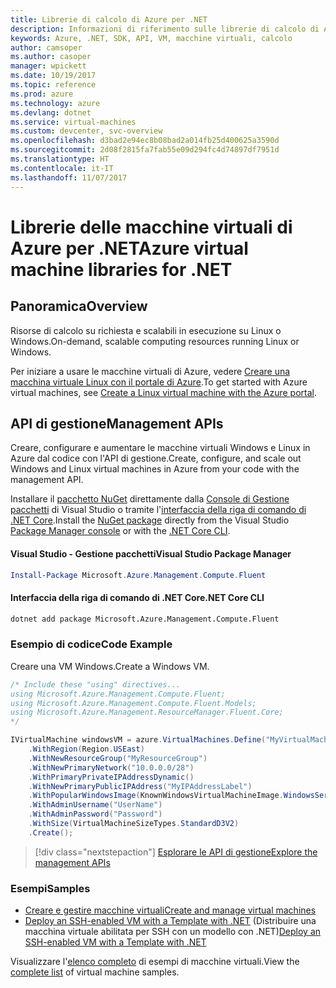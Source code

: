 ```yaml
---
title: Librerie di calcolo di Azure per .NET
description: Informazioni di riferimento sulle librerie di calcolo di Azure per .NET
keywords: Azure, .NET, SDK, API, VM, macchine virtuali, calcolo
author: camsoper
ms.author: casoper
manager: wpickett
ms.date: 10/19/2017
ms.topic: reference
ms.prod: azure
ms.technology: azure
ms.devlang: dotnet
ms.service: virtual-machines
ms.custom: devcenter, svc-overview
ms.openlocfilehash: d3bad2e94ec8b08bad2a014fb25d400625a3590d
ms.sourcegitcommit: 2d08f2815fa7fab55e09d294fc4d74897df7951d
ms.translationtype: HT
ms.contentlocale: it-IT
ms.lasthandoff: 11/07/2017
---
```

# <a name="azure-virtual-machine-libraries-for-net"></a><span data-ttu-id="30a95-104">Librerie delle macchine virtuali di Azure per .NET</span><span class="sxs-lookup"><span data-stu-id="30a95-104">Azure virtual machine libraries for .NET</span></span>

## <a name="overview"></a><span data-ttu-id="30a95-105">Panoramica</span><span class="sxs-lookup"><span data-stu-id="30a95-105">Overview</span></span>

<span data-ttu-id="30a95-106">Risorse di calcolo su richiesta e scalabili in esecuzione su Linux o Windows.</span><span class="sxs-lookup"><span data-stu-id="30a95-106">On-demand, scalable computing resources running Linux or Windows.</span></span>

<span data-ttu-id="30a95-107">Per iniziare a usare le macchine virtuali di Azure, vedere [Creare una macchina virtuale Linux con il portale di Azure](https://review.docs.microsoft.com/en-us/azure/virtual-machines/linux/quick-create-portal).</span><span class="sxs-lookup"><span data-stu-id="30a95-107">To get started with Azure virtual machines, see [Create a Linux virtual machine with the Azure portal](https://review.docs.microsoft.com/en-us/azure/virtual-machines/linux/quick-create-portal).</span></span>

## <a name="management-apis"></a><span data-ttu-id="30a95-108">API di gestione</span><span class="sxs-lookup"><span data-stu-id="30a95-108">Management APIs</span></span>

<span data-ttu-id="30a95-109">Creare, configurare e aumentare le macchine virtuali Windows e Linux in Azure dal codice con l'API di gestione.</span><span class="sxs-lookup"><span data-stu-id="30a95-109">Create, configure, and scale out Windows and Linux virtual machines in Azure from your code with the management API.</span></span>

<span data-ttu-id="30a95-110">Installare il [pacchetto NuGet](https://www.nuget.org/packages/Microsoft.Azure.Management.Compute.Fluent) direttamente dalla [Console di Gestione pacchetti][PackageManager] di Visual Studio o tramite l'[interfaccia della riga di comando di .NET Core][DotNetCLI].</span><span class="sxs-lookup"><span data-stu-id="30a95-110">Install the [NuGet package](https://www.nuget.org/packages/Microsoft.Azure.Management.Compute.Fluent) directly from the Visual Studio [Package Manager console][PackageManager] or with the [.NET Core CLI][DotNetCLI].</span></span>

#### <a name="visual-studio-package-manager"></a><span data-ttu-id="30a95-111">Visual Studio - Gestione pacchetti</span><span class="sxs-lookup"><span data-stu-id="30a95-111">Visual Studio Package Manager</span></span>

```powershell
Install-Package Microsoft.Azure.Management.Compute.Fluent
```

#### <a name="net-core-cli"></a><span data-ttu-id="30a95-112">Interfaccia della riga di comando di .NET Core</span><span class="sxs-lookup"><span data-stu-id="30a95-112">.NET Core CLI</span></span>

```bash
dotnet add package Microsoft.Azure.Management.Compute.Fluent
```

### <a name="code-example"></a><span data-ttu-id="30a95-113">Esempio di codice</span><span class="sxs-lookup"><span data-stu-id="30a95-113">Code Example</span></span>

<span data-ttu-id="30a95-114">Creare una VM Windows.</span><span class="sxs-lookup"><span data-stu-id="30a95-114">Create a Windows VM.</span></span>

```csharp
/* Include these "using" directives...
using Microsoft.Azure.Management.Compute.Fluent;
using Microsoft.Azure.Management.Compute.Fluent.Models;
using Microsoft.Azure.Management.ResourceManager.Fluent.Core;
*/

IVirtualMachine windowsVM = azure.VirtualMachines.Define("MyVirtualMachine")
    .WithRegion(Region.USEast)
    .WithNewResourceGroup("MyResourceGroup")
    .WithNewPrimaryNetwork("10.0.0.0/28")
    .WithPrimaryPrivateIPAddressDynamic()
    .WithNewPrimaryPublicIPAddress("MyIPAddressLabel")
    .WithPopularWindowsImage(KnownWindowsVirtualMachineImage.WindowsServer2012R2Datacenter)
    .WithAdminUsername("UserName")
    .WithAdminPassword("Password")
    .WithSize(VirtualMachineSizeTypes.StandardD3V2)
    .Create();
```

> [!div class="nextstepaction"]
> [<span data-ttu-id="30a95-115">Esplorare le API di gestione</span><span class="sxs-lookup"><span data-stu-id="30a95-115">Explore the management APIs</span></span>](https://docs.microsoft.com/en-us/dotnet/api/overview/azure/virtualmachines/management?view=azure-dotnet)

### <a name="samples"></a><span data-ttu-id="30a95-116">Esempi</span><span class="sxs-lookup"><span data-stu-id="30a95-116">Samples</span></span>

* [<span data-ttu-id="30a95-117">Creare e gestire macchine virtuali</span><span class="sxs-lookup"><span data-stu-id="30a95-117">Create and manage virtual machines</span></span>](/dotnet/azure/dotnet-sdk-azure-virtual-machine-samples)
* <span data-ttu-id="30a95-118">[Deploy an SSH-enabled VM with a Template with .NET](https://azure.microsoft.com/en-us/resources/samples/resource-manager-dotnet-template-deployment/) (Distribuire una macchina virtuale abilitata per SSH con un modello con .NET)</span><span class="sxs-lookup"><span data-stu-id="30a95-118">[Deploy an SSH-enabled VM with a Template with .NET](https://azure.microsoft.com/en-us/resources/samples/resource-manager-dotnet-template-deployment/)</span></span>

<span data-ttu-id="30a95-119">Visualizzare l'[elenco completo](https://azure.microsoft.com/en-us/resources/samples/?platform=dotnet&term=VM) di esempi di macchine virtuali.</span><span class="sxs-lookup"><span data-stu-id="30a95-119">View the [complete list](https://azure.microsoft.com/en-us/resources/samples/?platform=dotnet&term=VM) of virtual machine samples.</span></span>

[PackageManager]: https://docs.microsoft.com/nuget/tools/package-manager-console
[DotNetCLI]: https://docs.microsoft.com/dotnet/core/tools/dotnet-add-package
